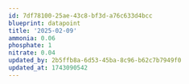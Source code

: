 ```yaml
---
id: 7df78100-25ae-43c8-bf3d-a76c633d4bcc
blueprint: datapoint
title: '2025-02-09'
ammonia: 0.06
phosphate: 1
nitrate: 0.04
updated_by: 2b5ffb8a-6d53-45ba-8c96-b62c7b7949f0
updated_at: 1743090542
---
```

